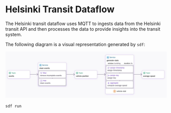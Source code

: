 
# Helsinki Transit Dataflow

The Helsinki transit dataflow uses MQTT to ingests data from the Helsinki transit API and then processes the data to provide insights into the transit system. 

The following diagram is a visual representation generated by `sdf`:

<p align="center">
 <img src="img/helsinki-transit.jpg">
</p>

```
sdf run
```
